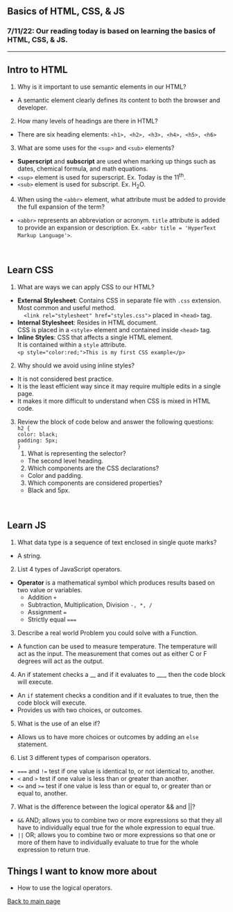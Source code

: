 ## Basics of HTML, CSS, & JS

### 7/11/22: Our reading today is based on learning the basics of HTML, CSS, & JS.

---

## Intro to HTML
1. Why is it important to use semantic elements in our HTML?
- A semantic element clearly defines its content to both the browser and developer.

2. How many levels of headings are there in HTML?
- There are six heading elements: `<h1>, <h2>, <h3>, <h4>, <h5>, <h6>`

3. What are some uses for the `<sup>` and `<sub>` elements?
- **Superscript** and **subscript** are used when marking up things such as dates, chemical formula, and math equations. 
- `<sup>` element is used for superscript. Ex. Today is the 11<sup>th</sup>.
- `<sub>` element is used for subscript. Ex. H<sub>2</sub>O.

4. When using the `<abbr>` element, what attribute must be added to provide the full expansion of the term?
- `<abbr>` represents an abbreviation or acronym. `title` attribute is added to provide an expansion or description. Ex. `<abbr title = 'HyperText Markup Language'>`. 

<br>

## Learn CSS
1. What are ways we can apply CSS to our HTML?
 - **External Stylesheet**: Contains CSS in separate file with `.css` extension. Most common and useful method. 
 <br> `  <link rel="stylesheet" href="styles.css">` placed in `<head>` tag. 
 - **Internal Stylesheet**: Resides in HTML document. 
 <br> CSS is placed in a `<style>` element and contained inside `<head>` tag.
 - **Inline Styles**: CSS that affects a single HTML element. 
 <br>It is contained within a `style` attribute. <br> `<p style="color:red;">This is my first CSS example</p>`

2. Why should we avoid using inline styles?
- It is not considered best practice. 
- It is the least efficient way since it may require multiple edits in a single page. 
- It makes it more difficult to understand when CSS is mixed in HTML code. 

3. Review the block of code below and answer the following questions:
    <br>`h2 {` <br>
        `color: black;` <br>
        `padding: 5px;`<br>
        `}`
    1. What is representing the selector?
    - The second level heading. 
    2. Which components are the CSS declarations?
    - Color and padding. 
    3. Which components are considered properties?
    - Black and 5px. 

<br>

## Learn JS
1. What data type is a sequence of text enclosed in single quote marks?
- A string.

2. List 4 types of JavaScript operators.
- **Operator** is a mathematical symbol which produces results based on two value or variables. 
    - Addition `+`
    - Subtraction, Multiplication, Division `-, *, /`
    - Assignment `=`
    - Strictly equal `===`

3. Describe a real world Problem you could solve with a Function.
- A function can be used to measure temperature. The temperature will act as the input. The measurement that comes out as either C or F degrees will act as the output. 

4. An if statement checks a __ and if it evaluates to ___, then the code block will execute.
- An `if` statement checks a condition and if it evaluates to true, then the code block will execute. 
- Provides us with two choices, or outcomes. 

5. What is the use of an else if?
- Allows us to have more choices or outcomes by adding an `else` statement. 

6. List 3 different types of comparison operators.
- `===` and `!=` test if one value is identical to, or not identical to, another.
- `<` and `>` test if one value is less than or greater than another. 
- `<=` and `>=` test if one value is less than or equal to, or greater than or equal to, another.  

7. What is the difference between the logical operator && and ||?
- `&&` AND; allows you to combine two or more expressions so that they all have to individually equal true for the whole expression to equal true.
- `||` OR; allows you to combine two or more expressions so that one or more of them have to individually evaluate to true for the whole expression to return true. 

## Things I want to know more about
- How to use the logical operators. 

[Back to main page](README.md)